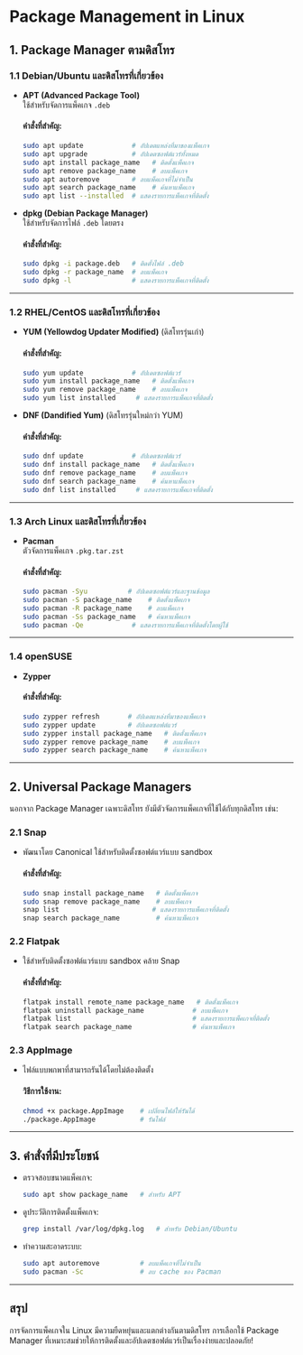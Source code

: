 
# Package Management in Linux

## **1. Package Manager ตามดิสโทร**

### **1.1 Debian/Ubuntu และดิสโทรที่เกี่ยวข้อง**
- **APT (Advanced Package Tool)**  
  ใช้สำหรับจัดการแพ็คเกจ `.deb`  
  #### คำสั่งที่สำคัญ:
  ```bash
  sudo apt update            # อัปเดตแหล่งที่มาของแพ็คเกจ
  sudo apt upgrade           # อัปเดตซอฟต์แวร์ทั้งหมด
  sudo apt install package_name   # ติดตั้งแพ็คเกจ
  sudo apt remove package_name    # ลบแพ็คเกจ
  sudo apt autoremove        # ลบแพ็คเกจที่ไม่จำเป็น
  sudo apt search package_name    # ค้นหาแพ็คเกจ
  sudo apt list --installed  # แสดงรายการแพ็คเกจที่ติดตั้ง
  ```

- **dpkg (Debian Package Manager)**  
  ใช้สำหรับจัดการไฟล์ `.deb` โดยตรง  
  #### คำสั่งที่สำคัญ:
  ```bash
  sudo dpkg -i package.deb   # ติดตั้งไฟล์ .deb
  sudo dpkg -r package_name  # ลบแพ็คเกจ
  sudo dpkg -l               # แสดงรายการแพ็คเกจที่ติดตั้ง
  ```

---

### **1.2 RHEL/CentOS และดิสโทรที่เกี่ยวข้อง**
- **YUM (Yellowdog Updater Modified)** (ดิสโทรรุ่นเก่า)  
  #### คำสั่งที่สำคัญ:
  ```bash
  sudo yum update            # อัปเดตซอฟต์แวร์
  sudo yum install package_name   # ติดตั้งแพ็คเกจ
  sudo yum remove package_name    # ลบแพ็คเกจ
  sudo yum list installed     # แสดงรายการแพ็คเกจที่ติดตั้ง
  ```

- **DNF (Dandified Yum)** (ดิสโทรรุ่นใหม่กว่า YUM)  
  #### คำสั่งที่สำคัญ:
  ```bash
  sudo dnf update            # อัปเดตซอฟต์แวร์
  sudo dnf install package_name   # ติดตั้งแพ็คเกจ
  sudo dnf remove package_name    # ลบแพ็คเกจ
  sudo dnf search package_name    # ค้นหาแพ็คเกจ
  sudo dnf list installed     # แสดงรายการแพ็คเกจที่ติดตั้ง
  ```

---

### **1.3 Arch Linux และดิสโทรที่เกี่ยวข้อง**
- **Pacman**  
  ตัวจัดการแพ็คเกจ `.pkg.tar.zst`  
  #### คำสั่งที่สำคัญ:
  ```bash
  sudo pacman -Syu          # อัปเดตซอฟต์แวร์และฐานข้อมูล
  sudo pacman -S package_name    # ติดตั้งแพ็คเกจ
  sudo pacman -R package_name    # ลบแพ็คเกจ
  sudo pacman -Ss package_name   # ค้นหาแพ็คเกจ
  sudo pacman -Qe            # แสดงรายการแพ็คเกจที่ติดตั้งโดยผู้ใช้
  ```

---

### **1.4 openSUSE**
- **Zypper**  
  #### คำสั่งที่สำคัญ:
  ```bash
  sudo zypper refresh       # อัปเดตแหล่งที่มาของแพ็คเกจ
  sudo zypper update        # อัปเดตซอฟต์แวร์
  sudo zypper install package_name   # ติดตั้งแพ็คเกจ
  sudo zypper remove package_name    # ลบแพ็คเกจ
  sudo zypper search package_name    # ค้นหาแพ็คเกจ
  ```

---

## **2. Universal Package Managers**
นอกจาก Package Manager เฉพาะดิสโทร ยังมีตัวจัดการแพ็คเกจที่ใช้ได้กับทุกดิสโทร เช่น:

### **2.1 Snap**
- พัฒนาโดย Canonical ใช้สำหรับติดตั้งซอฟต์แวร์แบบ sandbox  
  #### คำสั่งที่สำคัญ:
  ```bash
  sudo snap install package_name   # ติดตั้งแพ็คเกจ
  sudo snap remove package_name    # ลบแพ็คเกจ
  snap list                       # แสดงรายการแพ็คเกจที่ติดตั้ง
  snap search package_name         # ค้นหาแพ็คเกจ
  ```

### **2.2 Flatpak**
- ใช้สำหรับติดตั้งซอฟต์แวร์แบบ sandbox คล้าย Snap  
  #### คำสั่งที่สำคัญ:
  ```bash
  flatpak install remote_name package_name   # ติดตั้งแพ็คเกจ
  flatpak uninstall package_name            # ลบแพ็คเกจ
  flatpak list                              # แสดงรายการแพ็คเกจที่ติดตั้ง
  flatpak search package_name               # ค้นหาแพ็คเกจ
  ```

### **2.3 AppImage**
- ไฟล์แบบพกพาที่สามารถรันได้โดยไม่ต้องติดตั้ง  
  #### วิธีการใช้งาน:
  ```bash
  chmod +x package.AppImage    # เปลี่ยนไฟล์ให้รันได้
  ./package.AppImage           # รันไฟล์
  ```

---

## **3. คำสั่งที่มีประโยชน์**
- ตรวจสอบขนาดแพ็คเกจ:
  ```bash
  sudo apt show package_name   # สำหรับ APT
  ```
- ดูประวัติการติดตั้งแพ็คเกจ:
  ```bash
  grep install /var/log/dpkg.log   # สำหรับ Debian/Ubuntu
  ```
- ทำความสะอาดระบบ:
  ```bash
  sudo apt autoremove          # ลบแพ็คเกจที่ไม่จำเป็น
  sudo pacman -Sc              # ลบ cache ของ Pacman
  ```

---

## **สรุป**
การจัดการแพ็คเกจใน Linux มีความยืดหยุ่นและแตกต่างกันตามดิสโทร การเลือกใช้ Package Manager ที่เหมาะสมช่วยให้การติดตั้งและอัปเดตซอฟต์แวร์เป็นเรื่องง่ายและปลอดภัย!

